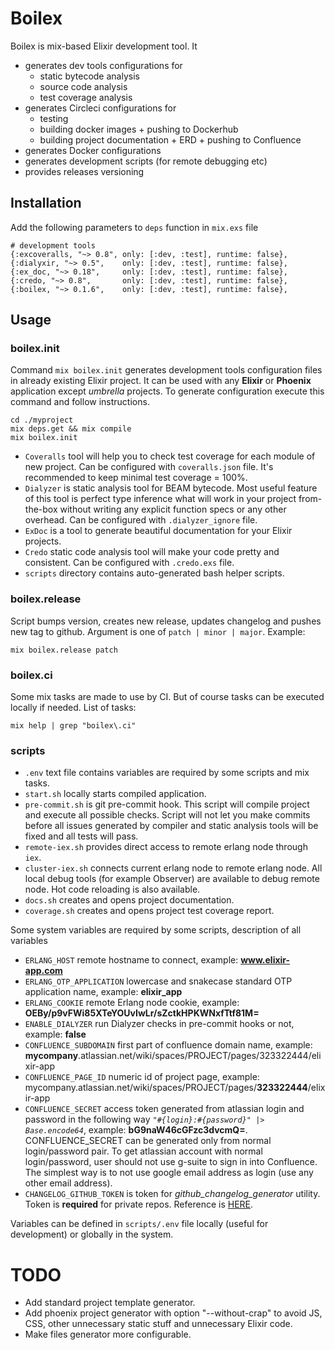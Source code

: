 # Boilex

Boilex is mix-based Elixir development tool. It

- generates dev tools configurations for
  - static bytecode analysis
  - source code analysis
  - test coverage analysis
- generates Circleci configurations for
  - testing
  - building docker images + pushing to Dockerhub
  - building project documentation + ERD + pushing to Confluence
- generates Docker configurations
- generates development scripts (for remote debugging etc)
- provides releases versioning

## Installation

Add the following parameters to `deps` function in `mix.exs` file

```
# development tools
{:excoveralls, "~> 0.8", only: [:dev, :test], runtime: false},
{:dialyxir, "~> 0.5",    only: [:dev, :test], runtime: false},
{:ex_doc, "~> 0.18",     only: [:dev, :test], runtime: false},
{:credo, "~> 0.8",       only: [:dev, :test], runtime: false},
{:boilex, "~> 0.1.6",    only: [:dev, :test], runtime: false},
```

## Usage

### boilex.init

Command `mix boilex.init` generates development tools configuration files in already existing Elixir project. It can be used with any **Elixir** or **Phoenix** application except *umbrella* projects. To generate configuration execute this command and follow instructions.

```
cd ./myproject
mix deps.get && mix compile
mix boilex.init
```

- `Coveralls` tool will help you to check test coverage for each module of new project. Can be configured with `coveralls.json` file. It's recommended to keep minimal test coverage = 100%.
- `Dialyzer` is static analysis tool for BEAM bytecode. Most useful feature of this tool is perfect type inference what will work in your project from-the-box without writing any explicit function specs or any other overhead. Can be configured with `.dialyzer_ignore` file.
- `ExDoc` is a tool to generate beautiful documentation for your Elixir projects.
- `Credo` static code analysis tool will make your code pretty and consistent. Can be configured with `.credo.exs` file.
- `scripts` directory contains auto-generated bash helper scripts.

### boilex.release

Script bumps version, creates new release, updates changelog and pushes new tag to github. Argument is one of `patch | minor | major`. Example:

```
mix boilex.release patch
```

### boilex.ci

Some mix tasks are made to use by CI. But of course tasks can be executed locally if needed. List of tasks:

```
mix help | grep "boilex\.ci"
```

### scripts

- `.env` text file contains variables are required by some scripts and mix tasks.
- `start.sh` locally starts compiled application.
- `pre-commit.sh` is git pre-commit hook. This script will compile project and execute all possible checks. Script will not let you make commits before all issues generated by compiler and static analysis tools will be fixed and all tests will pass.
- `remote-iex.sh` provides direct access to remote erlang node through `iex`.
- `cluster-iex.sh` connects current erlang node to remote erlang node. All local debug tools (for example Observer) are available to debug remote node. Hot code reloading is also available.
- `docs.sh` creates and opens project documentation.
- `coverage.sh` creates and opens project test coverage report.

Some system variables are required by some scripts, description of all variables

- `ERLANG_HOST` remote hostname to connect, example: **www.elixir-app.com**
- `ERLANG_OTP_APPLICATION` lowercase and snakecase standard OTP application name, example: **elixir_app**
- `ERLANG_COOKIE` remote Erlang node cookie, example: **OEBy/p9vFWi85XTeYOUvIwLr/sZctkHPKWNxfTtf81M=**
- `ENABLE_DIALYZER` run Dialyzer checks in pre-commit hooks or not, example: **false**
- `CONFLUENCE_SUBDOMAIN` first part of confluence domain name, example: **mycompany**.atlassian.net/wiki/spaces/PROJECT/pages/323322444/elixir-app
- `CONFLUENCE_PAGE_ID` numeric id of project page, example: mycompany.atlassian.net/wiki/spaces/PROJECT/pages/**323322444**/elixir-app
- `CONFLUENCE_SECRET` access token generated from atlassian login and password in the following way *`"#{login}:#{password}" |> Base.encode64`*, example: **bG9naW46cGFzc3dvcmQ=**. CONFLUENCE_SECRET can be generated only from normal login/password pair. To get atlassian account with normal login/password, user should not use g-suite to sign in into Confluence. The simplest way is to not use google email address as login (use any other email address).
- `CHANGELOG_GITHUB_TOKEN` is token for *github_changelog_generator* utility. Token is **required** for private repos. Reference is [HERE](https://github.com/skywinder/github-changelog-generator#github-token).

Variables can be defined in `scripts/.env` file locally (useful for development) or globally in the system.

# TODO

- Add standard project template generator.
- Add phoenix project generator with option "--without-crap" to avoid JS, CSS, other unnecessary static stuff and unnecessary Elixir code.
- Make files generator more configurable.
